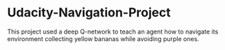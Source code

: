 # Udacity-Navigation-Project
This project used a deep Q-network to teach an agent how to navigate its environment collecting yellow bananas while avoiding purple ones.
